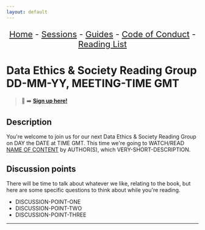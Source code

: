 ```yaml
---
layout: default
---
```


<center>
<p align="center" style="font-size:22px">
<a href="https://data-ethics-and-society.github.io/data-ethics-and-society-reading-group">Home</a>
- <a href="https://data-ethics-and-society.github.io/data-ethics-and-society-reading-group/SESSIONS.html">Sessions</a>
- <a href="https://data-ethics-and-society.github.io/data-ethics-and-society-reading-group/Guides/guides.html">Guides</a>
- <a href="https://data-ethics-and-society.github.io/data-ethics-and-society-reading-group/code-of-conduct.html">Code of Conduct</a>
- <a href="https://data-ethics-and-society.github.io/data-ethics-and-society-reading-group/READING-LIST.html">Reading List</a>
</p>
</center>

# Data Ethics & Society Reading Group DD-MM-YY, MEETING-TIME GMT

<!--
TODO:
- [ ] Change to a new branch (e.g. MM-YY-session)
- [ ] Remove sign up link from previous session
- [ ] Copy this template to Sessions/YEAR/MM-YY-session.md (put in actual year + date)
- [ ] Change all ALL-CAPS placeholders in this form (paying attention to the links at the bottom of the page)
- [ ] Add link to the new file in SESSIONS.md
- [ ] Update the main Readme.md with information about the next session.
- [ ] Pull request!
- [ ] Copy and paste the shareable event invite (remember to use GitHub referral links if you can)
- [ ] Maybe tweet it? #DSEthicsGroup #GovDataScience

Usual time 12:00-13:00
-->

> 📝 :arrow_right: [**Sign up here!**][LINK-TO-SIGNUP]

## Description

You're welcome to join us for our next Data Ethics & Society Reading Group on DAY the DATE at TIME GMT. This time we're going to WATCH/READ [NAME OF CONTENT][LINK-TO-CONTENT] by AUTHOR(S), which VERY-SHORT-DESCRIPTION.

## Discussion points

There will be time to talk about whatever we like, relating to the book, but here are some specific questions to think about while you're reading.

- DISCUSSION-POINT-ONE
- DISCUSSION-POINT-TWO
- DISCUSSION-POINT-THREE

---

<!--

## Meeting notes

### Who came
Number of people:

### What did we think?
Notes here!
Shall we email the author? If so, who'll send the email?

-->

<!--LINKS-->

[LINK-TO-CONTENT]: []
[LINK-TO-SIGNUP]: []
